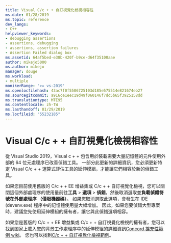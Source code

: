 ```yaml
---
title: Visual C/c + + 自訂視覺化檢視相容性
ms.date: 01/28/2019
ms.topic: reference
dev_langs:
- C++
helpviewer_keywords:
- debugging assertions
- assertions, debugging
- assertions, assertion failures
- Assertion Failed dialog box
ms.assetid: 64af5bed-e38b-420f-b9ce-d64f35100aae
author: mikejo5000
ms.author: mikejo
manager: douge
ms.workload:
- multiple
monikerRange: '>= vs-2019'
ms.openlocfilehash: 43ac7f0f5506725103d185e575514e821674eb27
ms.sourcegitcommit: a916ce1eec19d49f060146f7dd5b65f3925158dd
ms.translationtype: MTE95
ms.contentlocale: zh-TW
ms.lasthandoff: 01/29/2019
ms.locfileid: "55232185"
---
```

# <a name="visual-cc-custom-visualizer-compatibility"></a>Visual C/c + + 自訂視覺化檢視相容性

從 Visual Studio 2019，Visual c + + 包含用於裝載需要大量記憶體的元件使用外部的 64 位元處理序已改善偵錯工具。 一部分此更新的詳細資訊，您必須更新特定 Visual C/c + + 運算式評估工具的延伸模組，才能讓它們相容於新的偵錯工具。

如果您目前使用舊版的 C/c + + EE 增益集或 C/c + + 自訂視覺化檢視，您可以關閉這個外部處理序的使用量前往**工具** > **選項** >  **偵錯**，然後取消選取並**負載偵錯符號在外部處理序 （僅限機器碼）**。 如果您取消選取此選項，會發生在 IDE (devenv.exe) 程序中的記憶體使用量大幅增加。 因此，如果您要偵錯大型專案時，建議您先使用延伸模組的擁有者，讓它與此偵錯選項相容。

如果您是舊版的 C/c + + EE 增益集或 C/c + + 自訂視覺化檢視的擁有者，您可以找到闔家上載入您的背景工作處理序中的延伸模組的詳細資訊[Concord 擴充性範例 wiki](https://github.com/Microsoft/ConcordExtensibilitySamples/wiki/Worker-Process-Remoting)。 您也可以找到[C/c + + 自訂視覺化檢視範例](https://github.com/Microsoft/ConcordExtensibilitySamples/tree/master/CppCustomVisualizer)。